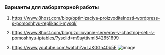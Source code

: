 ### Варианты для лабораторной работы

1. https://www.8host.com/blog/optimizaciya-proizvoditelnosti-wordpress-s-pomoshhyu-replikacii-mysql/
2. https://www.8host.com/blog/izolirovanie-serverov-v-chastnoj-seti-s-pomoshhyu-iptables/?ysclid=m9uyttivml542651699


3. https://www.youtube.com/watch?v=LJK0Gn40b5E
![image](https://github.com/user-attachments/assets/749a5101-2fbf-42e6-83e0-c1b6378a1b5f)

